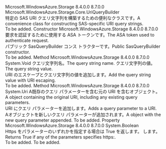 <Type Name="SasQueryBuilder" FullName="Microsoft.WindowsAzure.Storage.Core.SasQueryBuilder">
  <TypeSignature Language="C#" Value="public class SasQueryBuilder : Microsoft.WindowsAzure.Storage.Core.UriQueryBuilder" />
  <TypeSignature Language="ILAsm" Value=".class public auto ansi beforefieldinit SasQueryBuilder extends Microsoft.WindowsAzure.Storage.Core.UriQueryBuilder" />
  <TypeSignature Language="DocId" Value="T:Microsoft.WindowsAzure.Storage.Core.SasQueryBuilder" />
  <TypeSignature Language="VB.NET" Value="Public Class SasQueryBuilder&#xA;Inherits UriQueryBuilder" />
  <TypeSignature Language="F#" Value="type SasQueryBuilder = class&#xA;    inherit UriQueryBuilder" />
  <AssemblyInfo>
    <AssemblyName>Microsoft.WindowsAzure.Storage</AssemblyName>
    <AssemblyVersion>8.4.0.0</AssemblyVersion>
    <AssemblyVersion>8.7.0.0</AssemblyVersion>
  </AssemblyInfo>
  <Base>
    <BaseTypeName>Microsoft.WindowsAzure.Storage.Core.UriQueryBuilder</BaseTypeName>
  </Base>
  <Interfaces />
  <Docs>
    <summary>
            <span data-ttu-id="58ea0-101">特定の SAS URI クエリ文字列を構築するための便利なクラスです。</span><span class="sxs-lookup"><span data-stu-id="58ea0-101">A convenience class for constructing SAS-specific URI query strings.</span></span>
            </summary>
    <remarks>To be added.</remarks>
  </Docs>
  <Members>
    <Member MemberName=".ctor">
      <MemberSignature Language="C#" Value="public SasQueryBuilder (string sasToken);" />
      <MemberSignature Language="ILAsm" Value=".method public hidebysig specialname rtspecialname instance void .ctor(string sasToken) cil managed" />
      <MemberSignature Language="DocId" Value="M:Microsoft.WindowsAzure.Storage.Core.SasQueryBuilder.#ctor(System.String)" />
      <MemberSignature Language="VB.NET" Value="Public Sub New (sasToken As String)" />
      <MemberSignature Language="F#" Value="new Microsoft.WindowsAzure.Storage.Core.SasQueryBuilder : string -&gt; Microsoft.WindowsAzure.Storage.Core.SasQueryBuilder" Usage="new Microsoft.WindowsAzure.Storage.Core.SasQueryBuilder sasToken" />
      <MemberType>Constructor</MemberType>
      <AssemblyInfo>
        <AssemblyName>Microsoft.WindowsAzure.Storage</AssemblyName>
        <AssemblyVersion>8.4.0.0</AssemblyVersion>
        <AssemblyVersion>8.7.0.0</AssemblyVersion>
      </AssemblyInfo>
      <Parameters>
        <Parameter Name="sasToken" Type="System.String" />
      </Parameters>
      <Docs>
        <param name="sasToken"><span data-ttu-id="58ea0-102">要求を認証するために使用する ASA トークンです。</span><span class="sxs-lookup"><span data-stu-id="58ea0-102">The ASA token used to authenticate request.</span></span></param>
        <summary>
            <span data-ttu-id="58ea0-103">パブリック SasQueryBuilder コンス トラクターです。</span><span class="sxs-lookup"><span data-stu-id="58ea0-103">Public SasQueryBuilder constructor.</span></span>
            </summary>
        <remarks>To be added.</remarks>
      </Docs>
    </Member>
    <Member MemberName="Add">
      <MemberSignature Language="C#" Value="public override void Add (string name, string value);" />
      <MemberSignature Language="ILAsm" Value=".method public hidebysig virtual instance void Add(string name, string value) cil managed" />
      <MemberSignature Language="DocId" Value="M:Microsoft.WindowsAzure.Storage.Core.SasQueryBuilder.Add(System.String,System.String)" />
      <MemberSignature Language="VB.NET" Value="Public Overrides Sub Add (name As String, value As String)" />
      <MemberSignature Language="F#" Value="override this.Add : string * string -&gt; unit" Usage="sasQueryBuilder.Add (name, value)" />
      <MemberType>Method</MemberType>
      <AssemblyInfo>
        <AssemblyName>Microsoft.WindowsAzure.Storage</AssemblyName>
        <AssemblyVersion>8.4.0.0</AssemblyVersion>
        <AssemblyVersion>8.7.0.0</AssemblyVersion>
      </AssemblyInfo>
      <ReturnValue>
        <ReturnType>System.Void</ReturnType>
      </ReturnValue>
      <Parameters>
        <Parameter Name="name" Type="System.String" />
        <Parameter Name="value" Type="System.String" />
      </Parameters>
      <Docs>
        <param name="name"><span data-ttu-id="58ea0-104">クエリ文字列名。</span><span class="sxs-lookup"><span data-stu-id="58ea0-104">The query string name.</span></span></param>
        <param name="value"><span data-ttu-id="58ea0-105">クエリ文字列の値。</span><span class="sxs-lookup"><span data-stu-id="58ea0-105">The query string value.</span></span></param>
        <summary>
            <span data-ttu-id="58ea0-106">URI のエスケープとクエリ文字列の値を追加します。</span><span class="sxs-lookup"><span data-stu-id="58ea0-106">Add the query string value with URI escaping.</span></span>
            </summary>
        <remarks>To be added.</remarks>
      </Docs>
    </Member>
    <Member MemberName="AddToUri">
      <MemberSignature Language="C#" Value="public override Uri AddToUri (Uri uri);" />
      <MemberSignature Language="ILAsm" Value=".method public hidebysig virtual instance class System.Uri AddToUri(class System.Uri uri) cil managed" />
      <MemberSignature Language="DocId" Value="M:Microsoft.WindowsAzure.Storage.Core.SasQueryBuilder.AddToUri(System.Uri)" />
      <MemberSignature Language="F#" Value="override this.AddToUri : Uri -&gt; Uri" Usage="sasQueryBuilder.AddToUri uri" />
      <MemberType>Method</MemberType>
      <AssemblyInfo>
        <AssemblyName>Microsoft.WindowsAzure.Storage</AssemblyName>
        <AssemblyVersion>8.4.0.0</AssemblyVersion>
        <AssemblyVersion>8.7.0.0</AssemblyVersion>
      </AssemblyInfo>
      <ReturnValue>
        <ReturnType>System.Uri</ReturnType>
      </ReturnValue>
      <Parameters>
        <Parameter Name="uri" Type="System.Uri" />
      </Parameters>
      <Docs>
        <param name="uri"><span data-ttu-id="58ea0-107">A<see cref="T:System.Uri" />既存のクエリ パラメーターを含む元の URI を含むオブジェクト。</span><span class="sxs-lookup"><span data-stu-id="58ea0-107">A <see cref="T:System.Uri" /> object containing the original URI, including any existing query parameters.</span></span></param>
        <summary>
            <span data-ttu-id="58ea0-108">URI にクエリ パラメーターを追加します。</span><span class="sxs-lookup"><span data-stu-id="58ea0-108">Adds a query parameter to a URI.</span></span>
            </summary>
        <returns><span data-ttu-id="58ea0-109">A<see cref="T:System.Uri" />オブジェクトを新しいクエリ パラメーターが追加されます。</span><span class="sxs-lookup"><span data-stu-id="58ea0-109">A <see cref="T:System.Uri" /> object with the new query parameter appended.</span></span></returns>
        <remarks>To be added.</remarks>
      </Docs>
    </Member>
    <Member MemberName="RequireHttps">
      <MemberSignature Language="C#" Value="public bool RequireHttps { get; }" />
      <MemberSignature Language="ILAsm" Value=".property instance bool RequireHttps" />
      <MemberSignature Language="DocId" Value="P:Microsoft.WindowsAzure.Storage.Core.SasQueryBuilder.RequireHttps" />
      <MemberSignature Language="VB.NET" Value="Public ReadOnly Property RequireHttps As Boolean" />
      <MemberSignature Language="F#" Value="member this.RequireHttps : bool" Usage="Microsoft.WindowsAzure.Storage.Core.SasQueryBuilder.RequireHttps" />
      <MemberType>Property</MemberType>
      <AssemblyInfo>
        <AssemblyName>Microsoft.WindowsAzure.Storage</AssemblyName>
        <AssemblyVersion>8.4.0.0</AssemblyVersion>
        <AssemblyVersion>8.7.0.0</AssemblyVersion>
      </AssemblyInfo>
      <ReturnValue>
        <ReturnType>System.Boolean</ReturnType>
      </ReturnValue>
      <Docs>
        <summary>
            <span data-ttu-id="58ea0-110">Https をパラメーターのいずれかを指定する場合は True を返します。 します。</span><span class="sxs-lookup"><span data-stu-id="58ea0-110">Returns True if any of the parameters specifies https:.</span></span>
            </summary>
        <value>To be added.</value>
        <remarks>To be added.</remarks>
      </Docs>
    </Member>
  </Members>
</Type>